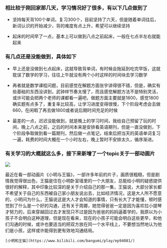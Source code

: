 ### 相比较于刚回家那几天，学习情况好了很多，有以下几点做到了

-  坚持每天背100个单词，复习300个，目前坚持了六天，但是随着单词往后，新词认识的开始减少，背的难度有点上升，希望可以继续坚持

- 起床的时间早了一点，基本上可以做到八点之前起床，一般在七点半左右就能起来

### 有几点还是没能做到，具体如下

- 早上还是没做到七点起床，这就导致背单词，有时候会拖延到吃完早饭，这就耽误了数学的学习，往往上午就没有两个小时这样的时间块去学习数学

- 再者就是数学课程问题，目前感觉在解题方面张宇讲得很不错，但是，确实有些基础的东西没讲到，武钟祥节奏太慢了，而且感觉解题方法不是特别灵活，或许可能会把两个老师的课都看一遍吧，做题方面主要就是1800，感觉1800确实题有点多了，重复率比较高，让学习进度变得很慢，下个阶段考虑会去做660，在闲暇了再去做1800或者说后期时间充足的时候

- 最差的一点，迟迟没能做到，就是晚上的学习时间，我给自己预留了玩的时间，晚上八点之前，之后的时间本来是安排看英语期刊，但是一直没做到，下个阶段争取做到看一篇期刊，然后做一点笔记，结束后把当天的英语单词复习一遍，耗费的时间大概在一个小时左右，晚上暂时不安排太久，循序渐进。

### 有关学习的大概就这么多，接下来新增了一个topic关于一部动画片

![](C:\Users\Hema\Pictures\NV0CHB_~~]B_R7L48IRBVOE.png)

最近在看一部动画片《小明与王猫》，一部许多年前的片子，画质很粗糙，但是剧情我觉得很出色，王猫是住在小明卧室墙里的一个大朋友，总能给小明的疑惑提供很好的解释，其中印象比较深的是关于介绍自己的那一集，王猫说，大部分家长都不希望关于自己的东西被自己家小朋友说出去，比如经济情况，这是大人所不愿意的，小明问为什么，王猫说这是大人才会知道的事情，只有长大了才能懂，顿时感觉到了什么是一个好的沟通，还有关于周娜，她觉得爸爸一定是因为喜欢拉小提琴才努力的，后来穿越回过去才发现只不过是因为爸爸的妈妈逼着学的，我原以为小孩子不会明白这种道理，但是现在看来，现在的小孩子可能会明白这些更早，和他们沟通的时候，或许也要适当的把双方放在同一个水平线上，不要想当然地认为他们是小孩，这样或许能得到更有效地沟通结局。

`[小明和王猫](https://www.bilibili.com/bangumi/play/ep94081/)`



